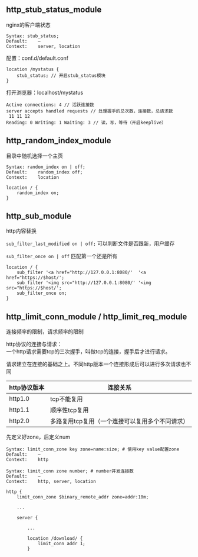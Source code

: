 ## http_stub_status_module
nginx的客户端状态
```
Syntax:	stub_status;
Default:	—
Context:	server, location
```
配置：conf.d/default.conf 
```
location /mystatus {
    stub_status; // 开启stub_status模块
}
```

打开浏览器：localhost/mystatus

```
Active connections: 4 // 活跃连接数
server accepts handled requests // 处理握手的总次数，连接数，总请求数
 11 11 12 
Reading: 0 Writing: 1 Waiting: 3 // 读，写，等待（开启keeplive）
```

## http_random_index_module
目录中随机选择一个主页
```
Syntax:	random_index on | off;
Default:	random_index off;
Context:	location
```
```
location / {
    random_index on;
}
```

## http_sub_module
http内容替换

`sub_filter_last_modified on | off;`
可以判断文件是否跟新，用户缓存

`sub_filter_once on | off`
匹配第一个还是所有

```
location / {
    sub_filter '<a href="http://127.0.0.1:8080/'  '<a href="https://$host/';
    sub_filter '<img src="http://127.0.0.1:8080/' '<img src="https://$host/';
    sub_filter_once on;
}
```

## http_limit_conn_module / http_limit_req_module
连接频率的限制，请求频率的限制

http协议的连接与请求：  
一个http请求需要tcp的三次握手，叫做tcp的连接，握手后才进行请求。

请求建立在连接的基础之上。不同http版本一个连接形成后可以进行多次请求也不同

http协议版本 | 连接关系
---         | ---
http1.0     | tcp不能复用
http1.1     | 顺序性tcp复用
http2.0     | 多路复用tcp复用（一个连接可以复用多个不同请求）


先定义好zone，后定义num
```
Syntax:	limit_conn_zone key zone=name:size; # 使用key value配置zone
Default:	—
Context:	http

Syntax:	limit_conn zone number; # number并发连接数
Default:	—
Context:	http, server, location
```

```
http {
    limit_conn_zone $binary_remote_addr zone=addr:10m;

    ...

    server {

        ...

        location /download/ {
            limit_conn addr 1;
        }
```